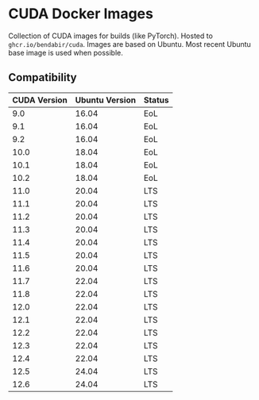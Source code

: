 # CUDA Docker Images

Collection of CUDA images for builds (like PyTorch). Hosted to `ghcr.io/bendabir/cuda`. Images are based on Ubuntu. Most recent Ubuntu base image is used when possible.

## Compatibility

| CUDA Version | Ubuntu Version | Status |
| ------------ | -------------- | ------ |
| 9.0          | 16.04          | EoL    |
| 9.1          | 16.04          | EoL    |
| 9.2          | 16.04          | EoL    |
| 10.0         | 18.04          | EoL    |
| 10.1         | 18.04          | EoL    |
| 10.2         | 18.04          | EoL    |
| 11.0         | 20.04          | LTS    |
| 11.1         | 20.04          | LTS    |
| 11.2         | 20.04          | LTS    |
| 11.3         | 20.04          | LTS    |
| 11.4         | 20.04          | LTS    |
| 11.5         | 20.04          | LTS    |
| 11.6         | 20.04          | LTS    |
| 11.7         | 22.04          | LTS    |
| 11.8         | 22.04          | LTS    |
| 12.0         | 22.04          | LTS    |
| 12.1         | 22.04          | LTS    |
| 12.2         | 22.04          | LTS    |
| 12.3         | 22.04          | LTS    |
| 12.4         | 22.04          | LTS    |
| 12.5         | 24.04          | LTS    |
| 12.6         | 24.04          | LTS    |
